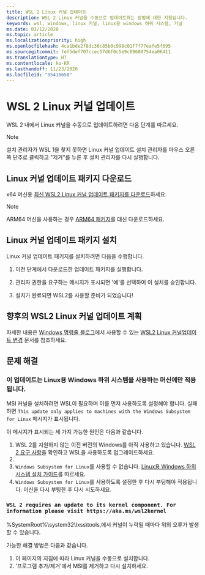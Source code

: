 ```yaml
---
title: WSL 2 Linux 커널 업데이트
description: WSL 2 Linux 커널을 수동으로 업데이트하는 방법에 대한 지침입니다.
keywords: wsl, windows, linux 커널, linux용 windows 하위 시스템, 커널
ms.date: 03/12/2020
ms.topic: article
ms.localizationpriority: high
ms.openlocfilehash: 4ca1bde2f8dc36c85b0c998c01f7f77eafe5f695
ms.sourcegitcommit: fef5def707ccec57d6f0c5e9c89680754ea06411
ms.translationtype: HT
ms.contentlocale: ko-KR
ms.lasthandoff: 11/23/2020
ms.locfileid: "95416650"
---
```

# <a name="updating-the-wsl-2-linux-kernel"></a>WSL 2 Linux 커널 업데이트

WSL 2 내에서 Linux 커널을 수동으로 업데이트하려면 다음 단계를 따르세요.

> [!NOTE] 
> 설치 관리자가 WSL 1을 찾지 못하면 Linux 커널 업데이트 설치 관리자를 마우스 오른쪽 단추로 클릭하고 "제거"를 누른 후 설치 관리자를 다시 실행합니다.

## <a name="download-the-linux-kernel-update-package"></a>Linux 커널 업데이트 패키지 다운로드

x64 머신용 [최신 WSL2 Linux 커널 업데이트 패키지를 다운로드](https://wslstorestorage.blob.core.windows.net/wslblob/wsl_update_x64.msi)하세요.

> [!NOTE]
> ARM64 머신을 사용하는 경우 [ARM64 패키지](https://wslstorestorage.blob.core.windows.net/wslblob/wsl_update_arm64.msi)를 대신 다운로드하세요.

## <a name="install-the-linux-kernel-update-package"></a>Linux 커널 업데이트 패키지 설치

Linux 커널 업데이트 패키지를 설치하려면 다음을 수행합니다.

  1. 이전 단계에서 다운로드한 업데이트 패키지를 실행합니다.

  2. 관리자 권한을 요구하는 메시지가 표시되면 '예'를 선택하여 이 설치를 승인합니다.

  3. 설치가 완료되면 WSL2를 사용할 준비가 되었습니다!

## <a name="future-plans-for-updating-the-wsl2-linux-kernel"></a>향후의 WSL2 Linux 커널 업데이트 계획

자세한 내용은 [Windows 명령줄 블로그](https://aka.ms/cliblog)에서 사용할 수 있는 [WSL2 Linux 커널업데이트 변경](https://devblogs.microsoft.com/commandline/wsl2-will-be-generally-available-in-windows-10-version-2004) 문서를 참조하세요.

## <a name="troubleshooting"></a>문제 해결

### <a name="this-update-only-applies-to-machines-with-the-windows-subsystem-for-linux"></a>이 업데이트는 Linux용 Windows 하위 시스템을 사용하는 머신에만 적용됩니다.
MSI 커널을 설치하려면 WSL이 필요하며 이를 먼저 사용하도록 설정해야 합니다. 실패하면 `This update only applies to machines with the Windows Subsystem for Linux` 메시지가 표시됩니다. 

이 메시지가 표시되는 세 가지 가능한 원인은 다음과 같습니다.

1. WSL 2를 지원하지 않는 이전 버전의 Windows를 아직 사용하고 있습니다. [WSL 2 요구 사항](./install-win10.md#step-2---update-to-wsl-2)을 확인하고 WSL을 사용하도록 업그레이드하세요. 
2. 
2. `Windows Subsystem for Linux`를 사용할 수 없습니다. [Linux용 Windows 하위 시스템 설치 가이드](./install-win10.md#step-1---enable-the-windows-subsystem-for-linux)를 따르세요.
3. `Windows Subsystem for Linux`를 사용하도록 설정한 후 다시 부팅해야 적용됩니다. 머신을 다시 부팅한 후 다시 시도하세요.

### `WSL 2 requires an update to its kernel component. For information please visit https://aka.ms/wsl2kernel`

%SystemRoot%\system32\lxss\tools\,에서 커널이 누락될 때마다 위의 오류가 발생할 수 있습니다.

가능한 해결 방법은 다음과 같습니다.

1. 이 페이지의 지침에 따라 Linux 커널을 수동으로 설치합니다.
2. '프로그램 추가/제거'에서 MSI를 제거하고 다시 설치하세요.
